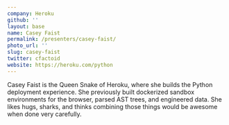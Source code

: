```yaml
---
company: Heroku
github: ''
layout: base
name: Casey Faist
permalink: /presenters/casey-faist/
photo_url: ''
slug: casey-faist
twitter: cfactoid
website: https://heroku.com/python
---
```


Casey Faist is the Queen Snake of Heroku, where she builds the Python deployment experience. She previously built dockerized sandbox environments for the browser, parsed AST trees, and engineered data. She likes hugs, sharks, and thinks combining those things would be awesome when done very carefully.